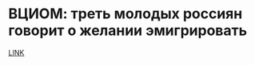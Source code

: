 # ВЦИОМ: треть молодых россиян говорит о желании эмигрировать



[LINK](https://varlamov.ru/2989030.html)